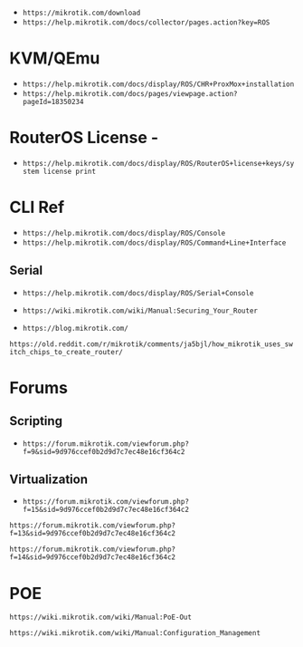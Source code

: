 * `https://mikrotik.com/download`
* `https://help.mikrotik.com/docs/collector/pages.action?key=ROS`

# KVM/QEmu
* `https://help.mikrotik.com/docs/display/ROS/CHR+ProxMox+installation`
* `https://help.mikrotik.com/docs/pages/viewpage.action?pageId=18350234`

# RouterOS License -
* `https://help.mikrotik.com/docs/display/ROS/RouterOS+license+keys/system license print`

# CLI Ref
* `https://help.mikrotik.com/docs/display/ROS/Console`
* `https://help.mikrotik.com/docs/display/ROS/Command+Line+Interface`

## Serial
* `https://help.mikrotik.com/docs/display/ROS/Serial+Console`

* `https://wiki.mikrotik.com/wiki/Manual:Securing_Your_Router`
* `https://blog.mikrotik.com/`

`https://old.reddit.com/r/mikrotik/comments/ja5bjl/how_mikrotik_uses_switch_chips_to_create_router/`

# Forums
## Scripting
* `https://forum.mikrotik.com/viewforum.php?f=9&sid=9d976ccef0b2d9d7c7ec48e16cf364c2`
## Virtualization
* `https://forum.mikrotik.com/viewforum.php?f=15&sid=9d976ccef0b2d9d7c7ec48e16cf364c2`

`https://forum.mikrotik.com/viewforum.php?f=13&sid=9d976ccef0b2d9d7c7ec48e16cf364c2`

`https://forum.mikrotik.com/viewforum.php?f=14&sid=9d976ccef0b2d9d7c7ec48e16cf364c2`

# POE

`https://wiki.mikrotik.com/wiki/Manual:PoE-Out`

`https://wiki.mikrotik.com/wiki/Manual:Configuration_Management`
